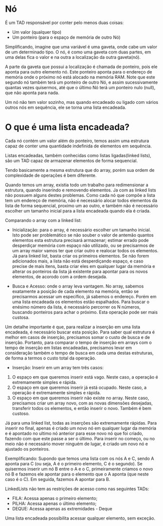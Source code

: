 # Nó

É um TAD responsável por conter pelo menos duas coisas:

- Um valor (qualquer tipo)
- Um ponteiro (para o espaço de memória de outro Nó)

Simplificando, imagine que uma variável é uma gaveta, onde cabe um valor de um determinado tipo. O nó, é como uma gaveta com duas partes, em uma delas fica o valor e na outra a localização da outra gaveta(nó).

A parte da gaveta que possui a localização é chamada de ponteiro, pois ele aponta para outro elemento nó. Este ponteiro aponta para o endereço de memória onde o próximo nó está alocado na memória RAM. Note que este segundo nó também terá um ponteiro de outro Nó, e assim sucessivamente quantas vezes quisermos, até que o último Nó terá um ponteiro nulo (null), que não aponta para nada.

Um nó não tem valor sozinho, mas quando encadeado ou ligado com vários outros nós em sequência, ele se torna uma lista encadeada.

# O que é uma lista encadeada?

Cada nó contém um valor além do ponteiro, temos assim uma estrutura capaz de conter uma quantidade indefinida de elementos em sequência.

Listas encadeadas, também conhecidas como listas ligadas(linked lists), são um TAD capaz de armazenar elementos de forma sequencial.

Tendo basicamente a mesma estrutura que do array, porém sua ordem de complexidade de operações é bem diferente.

Quando temos um array, existia todo um trabalho para redimensionar a estrutura, quando inserindo e removendo elementos. Ja com as linked lists não possuem alguns destes problemas. Como cada nó que compõe a lista tem um endereço de memória, não é necessário alocar todos elementos da lista de forma sequencial, proximo um ao outro, e também não é necessário escolher um tamanho inicial para a lista encadeada quando ela é criada.

Comparando o array com a linked list:

- Inicialização: para o array, é necessário escolher um tamanho inicial. Isto pode ser problemático se não souber o valor de antemão quantos elementos esta estrutura precisará armazenar; estimar errado pode desperdiçar memória com espaço não utilizado, ou se precisarmos de um array maior vamos ter que criar outro e realocar todos os elementos. Já para linked list, basta criar os primeiros elementos. Se não forem adicionados mais, a lista não está desperdiçando espaço, e caso precise de mais itens, basta criar eles em qualquer lugar da memória e alterar os ponteiros da lista já existente para apontar para os novos elementos, de acorodo com a ordem desejada.

- Busca e Acesso: onde o array leva vantagem. No array, sabemos exatamente a posição de cada elemento na memória, então se precisarmos acessar um específico, já sabemos o endereço. Porém em uma lista encadeada os elementos estão espalhados. Para buscar o enésimo número da lista, é necessário percorrer os N números, buscando ponteiros para achar o próximo. Esta operação pode ser mais custosa.

Um detalhe importante é que, para realizar a inserção em uma lista encadeada, é necessário buscar esta posição. Para saber qual estrutura é melhor em casos de inserção, precisamos somar o custo de busca e de inserção. Portanto, para comparar o tempo de inserção em arrays com o tempo de inserção em listas encadeadas, precisamos levar em consideração também o tempo de busca em cada uma destas estruturas, de forma a termos o custo total da operação.

- Inserção: Inserir em um array tem três casos:

1. O espaço em que queremos inserir está vago. Neste caso, a operação é extremamente simples e rápida.
2. O espaço em que queremos inserir já está ocupado. Neste caso, a operação é extremamente simples e rápida.
3. O espaço em que queremos inserir não existe no array. Neste caso, precisamos criar um array novo, com as novas dimensões desejadas, transferir todos os elementos, e então inserir o novo. Também é bem custoso.

Já para uma linked list, todas as inserções são extremamente rápidas. Para inserir no final, apenas é criado um novo nó em qualquer lugar da memória e é apontado no ultimo nó anterior para esse novo nó que foi criado, fazendo com que este passe a ser o último. Para inserir no começo, ou no meio não é necessário mover ninguém de lugar, é criado um novo nó e ajustado os ponteiros.

Exemplificando:
Supondo que temos uma lista com os nós A e C, sendo A  aponta para C (ou seja, A é o primeiro elemento, C é o segundo). Se quisermos inserir um nó B entre o A e o C, primeiramente criamos o novo nó B e fazemos ele apontar para o elemento que o A aponta (que neste caso é o C). Em seguida, fazemos A apontar para B.

LinkedLists não tem as restrições de acesso como nas seguintes TADs:

- FILA: Acessa apenas o primeiro elemento;
- PILHA: Acessa apenas o último elemento;
- DEQUE: Acessa apenas as extremidades - Deque

Uma lista encadeada possibilita acessar qualquer elemento, sem exceção.
